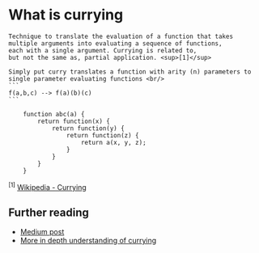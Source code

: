 # What is currying
    Technique to translate the evaluation of a function that takes
    multiple arguments into evaluating a sequence of functions,
    each with a single argument. Currying is related to,
    but not the same as, partial application. <sup>[1]</sup>

    Simply put curry translates a function with arity (n) parameters to
    single parameter evaluating functions <br/>
    ```
    f(a,b,c) --> f(a)(b)(c)
    ```

```
    function abc(a) {
        return function(x) {
            return function(y) {
                return function(z) {
                    return a(x, y, z);
                }
            }
        }
    }
```

<sup>[1]</sup> [Wikipedia - Currying](http://2ality.com/2017/11/currying-in-js.html)

## Further reading
 * [Medium post](https://medium.com/javascript-scene/master-the-javascript-interview-what-is-functional-programming-7f218c68b3a0)
 * [More in depth understanding of currying](http://2ality.com/2017/11/currying-in-js.html)
